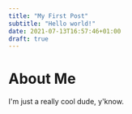 ```yaml
---
title: "My First Post"
subtitle: "Hello world!"
date: 2021-07-13T16:57:46+01:00
draft: true
---
```


# About Me

I'm just a really cool dude, y'know.
